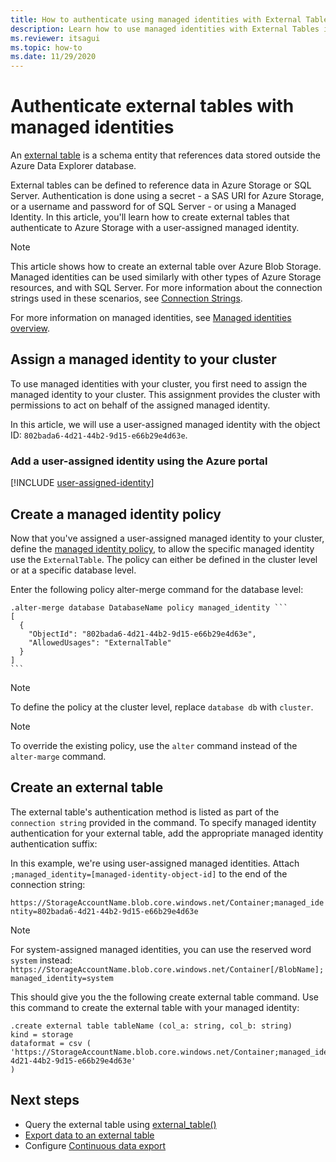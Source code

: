 ```yaml
---
title: How to authenticate using managed identities with External Tables in Azure Data Explorer
description: Learn how to use managed identities with External Tables in Azure Data Explorer cluster.
ms.reviewer: itsagui
ms.topic: how-to
ms.date: 11/29/2020
---
```


# Authenticate external tables with managed identities

An [external table](kusto/query/schema-entities/externaltables.md) is a schema entity that references data stored outside the Azure Data Explorer database.

External tables can be defined to reference data in Azure Storage or SQL Server. Authentication is done using a secret - a SAS URI for Azure Storage, or a username and password for of SQL Server - or using a Managed Identity. In this article, you'll learn how to create external tables that authenticate to Azure Storage with a user-assigned managed identity.

> [!NOTE]
> This article shows how to create an external table over Azure Blob Storage. Managed identities can be used similarly with other types of Azure Storage resources, and with SQL Server. For more information about the connection strings used in these scenarios, see [Connection Strings](kusto/api/connection-strings/index.md).

For more information on managed identities, see [Managed identities overview](managed-identities-overview.md).

## Assign a managed identity to your cluster

To use managed identities with your cluster, you first need to assign the managed identity to your cluster. This assignment provides the cluster with permissions to act on behalf of the assigned managed identity.

In this article, we will use a user-assigned managed identity with the object ID: `802bada6-4d21-44b2-9d15-e66b29e4d63e`.
### Add a user-assigned identity using the Azure portal

[!INCLUDE [user-assigned-identity](includes/user-assigned-identity.md)]

## Create a managed identity policy

Now that you've assigned a user-assigned managed identity to your cluster, define the [managed identity policy](kusto/management/alter-managed-identity-policy-command.md), to allow the specific managed identity use the `ExternalTable`. The policy can either be defined in the cluster level or at a specific database level.

Enter the following policy alter-merge command for the database level:

~~~kusto
.alter-merge database DatabaseName policy managed_identity ```
[
  {
    "ObjectId": "802bada6-4d21-44b2-9d15-e66b29e4d63e",
    "AllowedUsages": "ExternalTable"
  }
]
```
~~~

> [!NOTE]
> To define the policy at the cluster level, replace `database db` with `cluster`.

> [!NOTE]
> To override the existing policy, use the `alter` command instead of the `alter-marge` command.

## Create an external table

The external table's authentication method is listed as part of the `connection string` provided in the command. To specify managed identity authentication for your external table, add the appropriate managed identity authentication suffix: 

In this example, we're using user-assigned managed identities. Attach `;managed_identity=[managed-identity-object-id]` to the end of the connection string:

`https://StorageAccountName.blob.core.windows.net/Container;managed_identity=802bada6-4d21-44b2-9d15-e66b29e4d63e`

> [!NOTE]
> For system-assigned managed identities, you can use the reserved word `system` instead: <br>
>`https://StorageAccountName.blob.core.windows.net/Container[/BlobName];managed_identity=system`
    
This should give you the the following create external table command. Use this command to create the external table with your managed identity:

```kusto
.create external table tableName (col_a: string, col_b: string)
kind = storage 
dataformat = csv (
'https://StorageAccountName.blob.core.windows.net/Container;managed_identity=802bada6-4d21-44b2-9d15-e66b29e4d63e'
)
```

## Next steps

* Query the external table using [external_table()](kusto/query/externaltablefunction.md)
* [Export data to an external table](kusto/management/data-export/export-data-to-an-external-table.md)
* Configure [Continuous data export](kusto/management/data-export/continuous-data-export.md)
